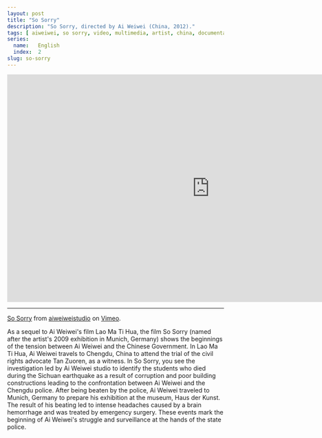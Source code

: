 ```yaml
---
layout: post
title: "So Sorry"
description: "So Sorry, directed by Ai Weiwei (China, 2012)."
tags: [ aiweiwei, so sorry, video, multimedia, artist, china, documentary ]
series:
  name:   English
  index:  2
slug: so-sorry
---
```


&#x20;<iframe src="http://player.vimeo.com/video/40648828" width="940" height="528" frameborder="0"> </iframe>

- - -

[So Sorry](https://vimeo.com/40648828) from [aiweiweistudio](https://vimeo.com/weiweiweb) on [Vimeo](http://vimeo.com).

As a sequel to Ai Weiwei's film Lao Ma Ti Hua, the film So Sorry (named after the artist's 2009 exhibition in Munich, Germany) shows the beginnings of the tension between Ai Weiwei and the Chinese Government. In Lao Ma Ti Hua, Ai Weiwei travels to Chengdu, China to attend the trial of the civil rights advocate Tan Zuoren, as a witness. In So Sorry, you see the investigation led by Ai Weiwei studio to identify the students who died during the Sichuan earthquake as a result of corruption and poor building constructions leading to the confrontation between Ai Weiwei and the Chengdu police. After being beaten by the police, Ai Weiwei traveled to Munich, Germany to prepare his exhibition at the museum, Haus der Kunst. The result of his beating led to intense headaches caused by a brain hemorrhage and was treated by emergency surgery. These events mark the beginning of Ai Weiwei's struggle and surveillance at the hands of the state police.

